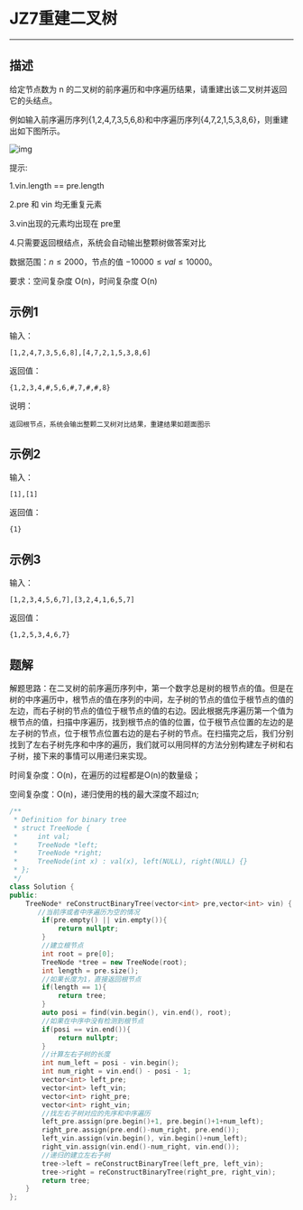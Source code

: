 # JZ7重建二叉树

---

## 描述



给定节点数为 n 的二叉树的前序遍历和中序遍历结果，请重建出该二叉树并返回它的头结点。

例如输入前序遍历序列{1,2,4,7,3,5,6,8}和中序遍历序列{4,7,2,1,5,3,8,6}，则重建出如下图所示。

![img](https://uploadfiles.nowcoder.com/images/20210717/557336_1626504921458/776B0E5E0FAD11A6F15004B29DA5E628)

提示:

1.vin.length == pre.length

2.pre 和 vin 均无重复元素

3.vin出现的元素均出现在 pre里

4.只需要返回根结点，系统会自动输出整颗树做答案对比

数据范围：$n \le 2000$，节点的值 $-10000 \le val \le 10000$。

要求：空间复杂度 O(n)，时间复杂度 O(n)

## 示例1

输入：

```
[1,2,4,7,3,5,6,8],[4,7,2,1,5,3,8,6]
```

返回值：

```
{1,2,3,4,#,5,6,#,7,#,#,8}
```

说明：

```
返回根节点，系统会输出整颗二叉树对比结果，重建结果如题面图示    
```

## 示例2

输入：

```
[1],[1]
```

返回值：

```
{1}
```

## 示例3

输入：

```
[1,2,3,4,5,6,7],[3,2,4,1,6,5,7]
```

返回值：

```
{1,2,5,3,4,6,7}
```



## 题解

解题思路：在二叉树的前序遍历序列中，第一个数字总是树的根节点的值。但是在树的中序遍历中，根节点的值在序列的中间，左子树的节点的值位于根节点的值的左边，而右子树的节点的值位于根节点的值的右边。因此根据先序遍历第一个值为根节点的值，扫描中序遍历，找到根节点的值的位置，位于根节点位置的左边的是左子树的节点，位于根节点位置右边的是右子树的节点。在扫描完之后，我们分别找到了左右子树先序和中序的遍历，我们就可以用同样的方法分别构建左子树和右子树，接下来的事情可以用递归来实现。

时间复杂度：O(n)，在遍历的过程都是O(n)的数量级；

空间复杂度：O(n)，递归使用的栈的最大深度不超过n;

```cpp
/**
 * Definition for binary tree
 * struct TreeNode {
 *     int val;
 *     TreeNode *left;
 *     TreeNode *right;
 *     TreeNode(int x) : val(x), left(NULL), right(NULL) {}
 * };
 */
class Solution {
public:
    TreeNode* reConstructBinaryTree(vector<int> pre,vector<int> vin) {
       //当前序或者中序遍历为空的情况
        if(pre.empty() || vin.empty()){
            return nullptr;
        }
        //建立根节点
        int root = pre[0];
        TreeNode *tree = new TreeNode(root);
        int length = pre.size();
        //如果长度为1，直接返回根节点
        if(length == 1){
            return tree;
        }
        auto posi = find(vin.begin(), vin.end(), root);
        //如果在中序中没有检测到根节点
        if(posi == vin.end()){
            return nullptr;
        }
        //计算左右子树的长度
        int num_left = posi - vin.begin();
        int num_right = vin.end() - posi - 1;
        vector<int> left_pre;
        vector<int> left_vin;
        vector<int> right_pre;
        vector<int> right_vin;
        //找左右子树对应的先序和中序遍历
        left_pre.assign(pre.begin()+1, pre.begin()+1+num_left);
        right_pre.assign(pre.end()-num_right, pre.end());
        left_vin.assign(vin.begin(), vin.begin()+num_left);
        right_vin.assign(vin.end()-num_right, vin.end());
        //递归的建立左右子树
        tree->left = reConstructBinaryTree(left_pre, left_vin);
        tree->right = reConstructBinaryTree(right_pre, right_vin);
        return tree;
    }
};
```

